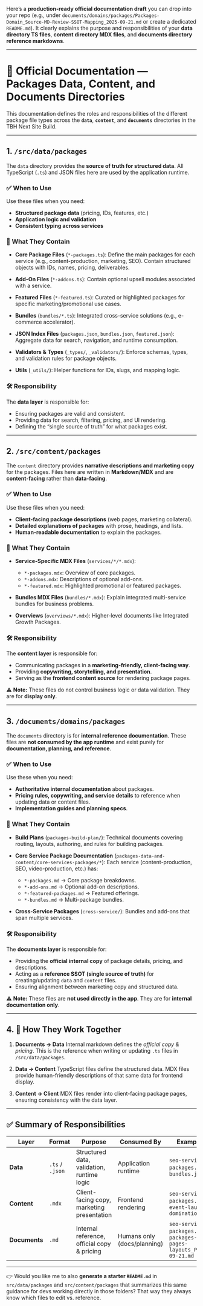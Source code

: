 Here’s a **production-ready official documentation draft** you can drop into your repo (e.g., under `documents/domains/packages/Packages-Domain_Source-MD-Review-SSOT-Mapping_2025-09-21.md` or create a dedicated `README.md`). It clearly explains the purpose and responsibilities of your **data directory TS files**, **content directory MDX files**, and **documents directory reference markdowns**.

---

# 📑 Official Documentation — Packages Data, Content, and Documents Directories

This documentation defines the roles and responsibilities of the different package file types across the **`data`**, **`content`**, and **`documents`** directories in the TBH Next Site Build.

---

## 1. `/src/data/packages`

The `data` directory provides the **source of truth for structured data**. All TypeScript (`.ts`) and JSON files here are used by the application runtime.

### ✅ When to Use

Use these files when you need:

* **Structured package data** (pricing, IDs, features, etc.)
* **Application logic and validation**
* **Consistent typing across services**

### 📂 What They Contain

* **Core Package Files** (`*-packages.ts`):
  Define the main packages for each service (e.g., content-production, marketing, SEO). Contain structured objects with IDs, names, pricing, deliverables.

* **Add-On Files** (`*-addons.ts`):
  Contain optional upsell modules associated with a service.

* **Featured Files** (`*-featured.ts`):
  Curated or highlighted packages for specific marketing/promotional use cases.

* **Bundles** (`bundles/*.ts`):
  Integrated cross-service solutions (e.g., e-commerce accelerator).

* **JSON Index Files** (`packages.json`, `bundles.json`, `featured.json`):
  Aggregate data for search, navigation, and runtime consumption.

* **Validators & Types** (`_types/`, `_validators/`):
  Enforce schemas, types, and validation rules for package objects.

* **Utils** (`_utils/`):
  Helper functions for IDs, slugs, and mapping logic.

### 🛠️ Responsibility

The **data layer** is responsible for:

* Ensuring packages are valid and consistent.
* Providing data for search, filtering, pricing, and UI rendering.
* Defining the “single source of truth” for what packages exist.

---

## 2. `/src/content/packages`

The `content` directory provides **narrative descriptions and marketing copy** for the packages. Files here are written in **Markdown/MDX** and are **content-facing** rather than **data-facing**.

### ✅ When to Use

Use these files when you need:

* **Client-facing package descriptions** (web pages, marketing collateral).
* **Detailed explanations of packages** with prose, headings, and lists.
* **Human-readable documentation** to explain the packages.

### 📂 What They Contain

* **Service-Specific MDX Files** (`services/*/*.mdx`):

  * `*-packages.mdx`: Overview of core packages.
  * `*-addons.mdx`: Descriptions of optional add-ons.
  * `*-featured.mdx`: Highlighted promotional or featured packages.

* **Bundles MDX Files** (`bundles/*.mdx`):
  Explain integrated multi-service bundles for business problems.

* **Overviews** (`overviews/*.mdx`):
  Higher-level documents like Integrated Growth Packages.

### 🛠️ Responsibility

The **content layer** is responsible for:

* Communicating packages in a **marketing-friendly, client-facing way**.
* Providing **copywriting, storytelling, and presentation**.
* Serving as the **frontend content source** for rendering package pages.

⚠️ **Note:** These files do not control business logic or data validation. They are for **display only**.

---

## 3. `/documents/domains/packages`

The `documents` directory is for **internal reference documentation**. These files are **not consumed by the app runtime** and exist purely for **documentation, planning, and reference**.

### ✅ When to Use

Use these when you need:

* **Authoritative internal documentation** about packages.
* **Pricing rules, copywriting, and service details** to reference when updating data or content files.
* **Implementation guides and planning specs**.

### 📂 What They Contain

* **Build Plans** (`packages-build-plan/`):
  Technical documents covering routing, layouts, authoring, and rules for building packages.

* **Core Service Package Documentation** (`packages-data-and-content/core-services-packages/*`):
  Each service (content-production, SEO, video-production, etc.) has:

  * `*-packages.md` → Core package breakdowns.
  * `*-add-ons.md` → Optional add-on descriptions.
  * `*-featured-packages.md` → Featured offerings.
  * `*-bundles.md` → Multi-package bundles.

* **Cross-Service Packages** (`cross-service/`):
  Bundles and add-ons that span multiple services.

### 🛠️ Responsibility

The **documents layer** is responsible for:

* Providing the **official internal copy** of package details, pricing, and descriptions.
* Acting as a **reference SSOT (single source of truth)** for creating/updating `data` and `content` files.
* Ensuring alignment between marketing copy and structured data.

⚠️ **Note:** These files are **not used directly in the app**. They are for **internal documentation only**.

---

## 4. 🔄 How They Work Together

1. **Documents → Data**
   Internal markdown defines the *official copy & pricing*. This is the reference when writing or updating `.ts` files in `/src/data/packages`.

2. **Data → Content**
   TypeScript files define the structured data. MDX files provide human-friendly descriptions of that same data for frontend display.

3. **Content → Client**
   MDX files render into client-facing package pages, ensuring consistency with the data layer.

---

## ✅ Summary of Responsibilities

| Layer         | Format          | Purpose                                     | Consumed By                 | Example Files                                                               |
| ------------- | --------------- | ------------------------------------------- | --------------------------- | --------------------------------------------------------------------------- |
| **Data**      | `.ts` / `.json` | Structured data, validation, runtime logic  | Application runtime         | `seo-services-packages.ts`, `bundles.json`                                  |
| **Content**   | `.mdx`          | Client-facing copy, marketing presentation  | Frontend rendering          | `seo-services-packages.mdx`, `event-launch-domination.mdx`                  |
| **Documents** | `.md`           | Internal reference, official copy & pricing | Humans only (docs/planning) | `seo-services-packages.md`, `packages-app-pages-layouts_Plan_2025-09-21.md` |

---

👉 Would you like me to also **generate a starter `README.md`** in `src/data/packages` and `src/content/packages` that summarizes this same guidance for devs working directly in those folders? That way they always know which files to edit vs. reference.
